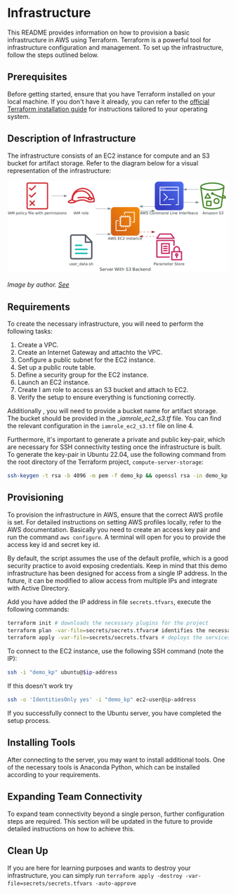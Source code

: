 # Infrastructure

This README provides information on how to provision a basic infrastructure in AWS using Terraform. Terraform is a powerful tool for infrastructure configuration and management. To set up the infrastructure, follow the steps outlined below.

## Prerequisites

Before getting started, ensure that you have Terraform installed on your local machine. If you don't have it already, you can refer to the [official Terraform installation guide](https://developer.hashicorp.com/terraform/tutorials/aws-get-started/install-cli) for instructions tailored to your operating system.

## Description of Infrastructure

The infrastructure consists of an EC2 instance for compute and an S3 bucket for artifact storage. Refer to the diagram below for a visual representation of the infrastructure:

![Infrastructure Diagram](../images/server_with_s3_backend.png)

_Image by author. [See](../images/diagram_ec2_s3.py)_

## Requirements

To create the necessary infrastructure, you will need to perform the following tasks:

1. Create a VPC.
2. Create an Internet Gateway and attachto the VPC.
3. Configure a public subnet for the EC2 instance.
4. Set up a public route table.
5. Define a security group for the EC2 instance.
6. Launch an EC2 instance.
7. Create I am role to access an S3 bucket and attach to EC2.
7. Verify the setup to ensure everything is functioning correctly.

Additionally , you will need to provide a bucket name for artifact storage. The bucket should be provided in the __iamrole_ec2_s3.tf_ file. You can find the relevant configuration in the `iamrole_ec2_s3.tf` file on line 4.

Furthermore, it's important to generate a private and public key-pair, which are necessary for SSH connectivity testing once the infrastructure is built. To generate the key-pair in Ubuntu 22.04, use the following command from the root directory of the Terraform project, `compute-server-storage`:

```bash
ssh-keygen -t rsa -b 4096 -m pem -f demo_kp && openssl rsa -in demo_kp -outform pem && chmod 400 demo_kp.pem
```

## Provisioning

To provision the infrastructure in AWS, ensure that the correct AWS profile is set. For detailed instructions on setting AWS profiles locally, refer to the AWS documentation. Basically you need to create an access key pair and run the command `aws configure`. A terminal will open for you to provide the access key id and secret key id. 

 By default, the script assumes the use of the default profile, which is a good security practice to avoid exposing credentials. Keep in mind that this demo infrastructure has been designed for access from a single IP address. In the future, it can be modified to allow access from multiple IPs and integrate with Active Directory.
 
Add you have added the IP address in file `secrets.tfvars`, execute the following commands:

```sh
terraform init # downloads the necessary plugins for the project
terraform plan -var-file=secrets/secrets.tfvars# identifies the necessary changes, including infrastructure to be provisioned
terraform apply -var-file=secrets/secrets.tfvars # deploys the services in AWS
```

To connect to the EC2 instance, use the following SSH command (note the IP):

```sh
ssh -i "demo_kp" ubuntu@$ip-address
```

If this doesn't work try

```sh
ssh -o 'IdentitiesOnly yes' -i "demo_kp" ec2-user@ip-address

```

If you successfully connect to the Ubuntu server, you have completed the setup process.

## Installing Tools

After connecting to the server, you may want to install additional tools. One of the necessary tools is Anaconda Python, which can be installed according to your requirements.

## Expanding Team Connectivity

To expand team connectivity beyond a single person, further configuration steps are required. This section will be updated in the future to provide detailed instructions on how to achieve this.

## Clean Up

If you are here for learning purposes and wants to destroy your infrastructure, you can simply run
`terraform apply -destroy -var-file=secrets/secrets.tfvars -auto-approve`
